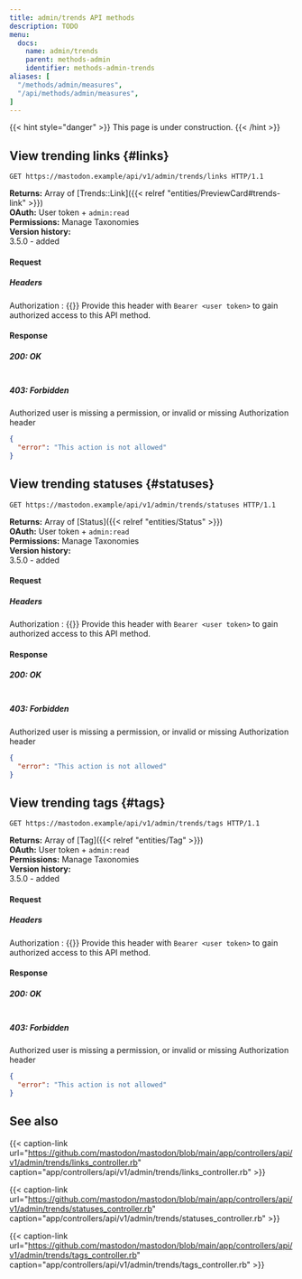 ```yaml
---
title: admin/trends API methods
description: TODO
menu:
  docs:
    name: admin/trends
    parent: methods-admin
    identifier: methods-admin-trends
aliases: [
  "/methods/admin/measures",
  "/api/methods/admin/measures",
]
---
```


<style>
#TableOfContents ul ul ul {display: none}
</style>

{{< hint style="danger" >}}
This page is under construction.
{{< /hint >}}

## View trending links {#links}

```http
GET https://mastodon.example/api/v1/admin/trends/links HTTP/1.1
```

**Returns:** Array of [Trends::Link]({{< relref "entities/PreviewCard#trends-link" >}})\
**OAuth:** User token + `admin:read`\
**Permissions:** Manage Taxonomies\
**Version history:**\
3.5.0 - added

#### Request

##### Headers

Authorization
: {{<required>}} Provide this header with `Bearer <user token>` to gain authorized access to this API method.

#### Response
##### 200: OK

<!-- TODO: -->
```json
```

##### 403: Forbidden

Authorized user is missing a permission, or invalid or missing Authorization header

```json
{
  "error": "This action is not allowed"
}
```

## View trending statuses {#statuses}

```http
GET https://mastodon.example/api/v1/admin/trends/statuses HTTP/1.1
```

**Returns:** Array of [Status]({{< relref "entities/Status" >}})\
**OAuth:** User token + `admin:read`\
**Permissions:** Manage Taxonomies\
**Version history:**\
3.5.0 - added

#### Request

##### Headers

Authorization
: {{<required>}} Provide this header with `Bearer <user token>` to gain authorized access to this API method.

#### Response
##### 200: OK

<!-- TODO: -->
```json
```

##### 403: Forbidden

Authorized user is missing a permission, or invalid or missing Authorization header

```json
{
  "error": "This action is not allowed"
}
```

## View trending tags {#tags}

```http
GET https://mastodon.example/api/v1/admin/trends/tags HTTP/1.1
```

**Returns:** Array of [Tag]({{< relref "entities/Tag" >}})\
**OAuth:** User token + `admin:read`\
**Permissions:** Manage Taxonomies\
**Version history:**\
3.5.0 - added

#### Request

##### Headers

Authorization
: {{<required>}} Provide this header with `Bearer <user token>` to gain authorized access to this API method.

#### Response
##### 200: OK

<!-- TODO: -->
```json
```

##### 403: Forbidden

Authorized user is missing a permission, or invalid or missing Authorization header

```json
{
  "error": "This action is not allowed"
}
```

## See also

{{< caption-link url="https://github.com/mastodon/mastodon/blob/main/app/controllers/api/v1/admin/trends/links_controller.rb" caption="app/controllers/api/v1/admin/trends/links_controller.rb" >}}

{{< caption-link url="https://github.com/mastodon/mastodon/blob/main/app/controllers/api/v1/admin/trends/statuses_controller.rb" caption="app/controllers/api/v1/admin/trends/statuses_controller.rb" >}}

{{< caption-link url="https://github.com/mastodon/mastodon/blob/main/app/controllers/api/v1/admin/trends/tags_controller.rb" caption="app/controllers/api/v1/admin/trends/tags_controller.rb" >}}